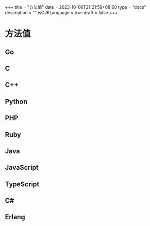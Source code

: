 +++
title = "方法值"
date = 2023-10-06T21:21:58+08:00
type = "docs"
description = ""
isCJKLanguage = true
draft = false
+++

# 方法值

## Go



## C



## C++



## Python



## PHP



## Ruby



## Java



## JavaScript



## TypeScript



## C#



## Erlang

